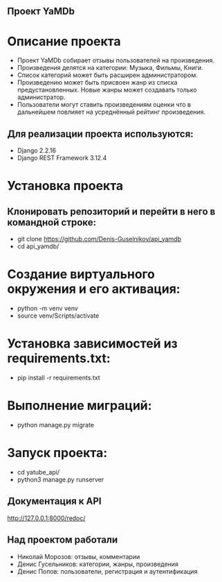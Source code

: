 ## Проект YaMDb
# Описание проекта
- Проект YaMDb собирает отзывы пользователей на произведения.
- Произведения делятся на категории: Музыка, Фильмы, Книги.
- Список категорий может быть расширен администратором.
- Произведению может быть присвоен жанр из списка предустановленных. Новые жанры может создавать только администратор.
- Пользователи могут ставить произведениям оценки что в дальнейшем повлияет на усреднённый рейтинг произведения.

## Для реализации проекта используются:
- Django 2.2.16
- Django REST Framework 3.12.4

# Установка проекта
## Клонировать репозиторий и перейти в него в командной строке:
- git clone https://github.com/Denis-Guselnikov/api_yamdb
- cd api_yamdb/
# Cоздание виртуального окружения и его активация:
- python -m venv venv
- source venv/Scripts/activate
# Установка зависимостей из requirements.txt:
- pip install -r requirements.txt
# Выполнение миграций:
- python manage.py migrate
# Запуск проекта:
- cd yatube_api/
- python3 manage.py runserver

## Документация к API
http://127.0.0.1:8000/redoc/

## Над проектом работали
- Николай Морозов: отзывы, комментарии
- Денис Гусельников: категории, жанры, произведения
- Денис Попов: пользователи, регистрация и аутентификация
